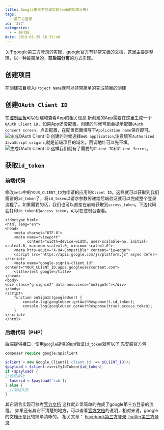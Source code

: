 ```yaml
---
title: Google第三方登录实现(web前后端分离)
tags:
  - 第三方登录
id: '357'
categories:
  - - 敲代码
date: 2019-01-29 16:31:48
---
```


关于google第三方登录的实现，google官方有非常完善的文档，这里主要是整理，以一种最简单的，**前后端分离**的方式实现。

## 创建项目

在[创建项目](https://console.developers.google.com/projectcreate)填入`Project Name`就可以非常简单的完成项目的创建

## 创建`OAuth Client ID`

在[控制面板](https://console.developers.google.com/apis/credentials)可以创建和查看App的相关信息 新创建的App需要在这里生成一个`OAuth Client ID`，如果App还没配置，创建的时候可能会提示配置`OAuth consent screen`，点击配置，在配置页面填写下`Application name`保存即可。 ![生成OAuth Client ID](https://blog-1252719385.cos.ap-guangzhou.myqcloud.com/images/Selection_022.png "生成OAuth Client ID") 创建的时候选择`Web application`,注意填写`Authorized JavaScript origins`,就是前端项目的域名，回调地址可以先不填。 ![生成OAuth Client ID](https://blog-1252719385.cos.ap-guangzhou.myqcloud.com/images/Selection_023.png "生成OAuth Client ID") 这样我们就有了需要的`Client ID`和`Client Secret`。

## 获取`id_token`

### 前端代码

修改`meta`中的`YOUR_CLIENT_ID`为申请的应用的`Client ID`，这样就可以获取到我们需要的`id_token`了，将`id_token`以请求参数传递给后端验证就可以完成整个登录流程了。如果需要的话，我们也可以直接在前端获取到`access_token`。下边代码会打印`id_token`和`access_token`，可以在控制台查看。

```markup
<!doctype html>
<html lang="en">
<head>
    <meta charset="UTF-8">
    <meta name="viewport"
          content="width=device-width, user-scalable=no, initial-scale=1.0, maximum-scale=1.0, minimum-scale=1.0">
    <meta http-equiv="X-UA-Compatible" content="ie=edge">
    <script src="https://apis.google.com/js/platform.js" async defer></script>
    <meta name="google-signin-client_id" content="YOUR_CLIENT_ID.apps.googleusercontent.com">
    <title>test google</title>
</head>
<body>
<div class="g-signin2" data-onsuccess="onSignIn"></div>
</body>
<script>
    function onSignIn(googleUser) {
        console.log(googleUser.getAuthResponse().id_token);
        console.log(googleUser.getAuthResponse(true).access_token);
    }
</script>
</html>
```

### 后端代码（PHP）

后端提供接口，使用`google`提供的api验证`id_token`就可以了 先安装官方包

```php
composer require google/apiclient
```

```php
$client = new Google_Client(['client_id' => $CLIENT_ID]);
$payload = $client->verifyIdToken($id_token);
if ($payload) {
//验证成功
  $userid = $payload['sub'];
} else {
  //验证失败
}
```

其它语言实现可参考[官方文档](https://developers.google.com/identity/sign-in/web/backend-auth) 这样就非常简单的完成了google第三方登录的流程。 如果还有其它不清楚的地方，可以查看[官方文档](https://developers.google.com/identity/sign-in/web/backend-auth)的说明，相对来说，google的文档还是比较简单清晰的。 相关文章： [Facebook第三方登录](https://chengfeng.site/2019/01/31/facebook%E7%AC%AC%E4%B8%89%E6%96%B9%E7%99%BB%E5%BD%95web%E5%89%8D%E5%90%8E%E7%AB%AF%E5%88%86%E7%A6%BB/) [Twitter第三方登录](https://chengfeng.site/2019/01/30/twitter%E7%AC%AC%E4%B8%89%E6%96%B9%E7%99%BB%E5%BD%95web%E5%89%8D%E5%90%8E%E7%AB%AF%E5%88%86%E7%A6%BB/)